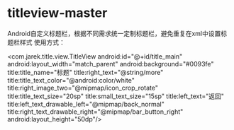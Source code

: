 # titleview-master

Android自定义标题栏，根据不同需求统一定制标题栏，避免重复在xml中设置标题栏样式
使用方式：

 <com.jarek.title.view.TitleView
        android:id="@+id/title_main"
        android:layout_width="match_parent"
        android:background="#0093fe"
        title:title_name="标题"
        title:right_text="@string/more"
        title:title_text_color="@android:color/white"
        title:right_image_two="@mipmap/icon_crop_rotate"
        title:title_text_size="20sp"
        title:small_text_size="15sp"
        title:left_text="返回"
        title:left_text_drawable_left="@mipmap/back_normal"
        title:right_text_drawable_right="@mipmap/bar_button_right"
        android:layout_height="50dp"/>